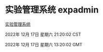 # 实验管理系统 expadmin
[实验管理系统](http://59.174.10.89:56808/expadmin-782313d2-e1b1-4ea7-932e-3a55e6a1a4d0/)

2022年 12月 17日 星期六 21:20:02 CST

2022年 12月 17日 星期六 13:20:02 GMT
